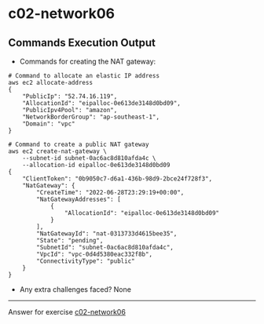 # c02-network06

## Commands Execution Output

- Commands for creating the NAT gateway:
```
# Command to allocate an elastic IP address
aws ec2 allocate-address
{
    "PublicIp": "52.74.16.119",
    "AllocationId": "eipalloc-0e613de3148d0bd09",
    "PublicIpv4Pool": "amazon",
    "NetworkBorderGroup": "ap-southeast-1",
    "Domain": "vpc"
}

# Command to create a public NAT gateway
aws ec2 create-nat-gateway \
    --subnet-id subnet-0ac6ac8d810afda4c \
    --allocation-id eipalloc-0e613de3148d0bd09
{
    "ClientToken": "0b9050c7-d6a1-436b-98d9-2bce24f728f3",
    "NatGateway": {
        "CreateTime": "2022-06-28T23:29:19+00:00",
        "NatGatewayAddresses": [
            {
                "AllocationId": "eipalloc-0e613de3148d0bd09"
            }
        ],
        "NatGatewayId": "nat-0313733d4615bee35",
        "State": "pending",
        "SubnetId": "subnet-0ac6ac8d810afda4c",
        "VpcId": "vpc-0d4d5380eac332f8b",
        "ConnectivityType": "public"
    }
}
```

- Any extra challenges faced?
None

<!-- Don't change anything below this point-->
***
Answer for exercise [c02-network06](https://github.com/devopsacademyau/academy/blob/893381c6f0b69434d9e8597d3d4b1c17f9bc1371/classes/02class/exercises/c02-network06/README.md)
